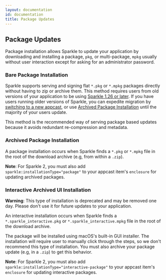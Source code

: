 ```yaml
---
layout: documentation
id: documentation
title: Package Updates
---
```

## Package Updates

Package installation allows Sparkle to update your application by downloading and installing a package, `pkg`, or multi-package, `mpkg` usually without user interaction except for asking for an administrator password.

### Bare Package Installation

Sparkle supports serving and signing flat `*.pkg` or `*.mpkg` packages directly without having to zip or archive them. This method requires users from old versions of your application to be using [Sparkle 1.26 or later](/documentation/upgrading/). If you have users running older versions of Sparkle, you can expedite migration by [switching to a new appcast](/documentation/publishing/#upgrading-to-newer-features), or use [Archived Package Installation](#archived-package-installation) until the majority of your users update.

This method is the recommended way of serving package based updates because it avoids redundant re-compression and metadata.

### Archived Package Installation

A package installation occurs when Sparkle finds a `*.pkg` or `*.mpkg` file in the root of the download archive (e.g, from within a `.zip`).

**Note**: For Sparkle 2, you must also add `sparkle:installationType="package"` to your appcast item's `enclosure` for updating archived packages.

### Interactive Archived UI Installation

**Warning**: This type of installation is deprecated and may be removed one day. Please don't use it for future updates to your application.

An interactive installation occurs when Sparkle finds a `*.sparkle_interactive.pkg` or `*.sparkle_interactive.mpkg` file in the root of the download archive.

The package will be installed using macOS's built-in GUI installer. The installation will require user to manually click through the steps, so we don't recommend this type of installation. You must also archive your package update (e.g, in a `.zip`) to get this behavior.

**Note**: For Sparkle 2, you must also add `sparkle:installationType="interactive-package"` to your appcast item's `enclosure` for updating interactive packages.
